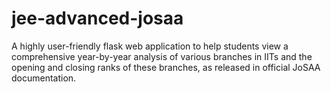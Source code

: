 # jee-advanced-josaa
A highly user-friendly flask web application to help students view a comprehensive year-by-year analysis of various branches in IITs and the opening and closing ranks of these branches, as released in official JoSAA documentation.

